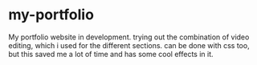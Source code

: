 # my-portfolio
My portfolio website in development. trying out the combination of video editing, which i used for the different sections. can be done with css too, but this saved me a lot of time and has some cool effects in it.
